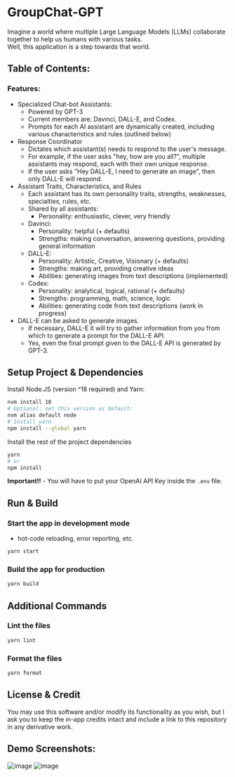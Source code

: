 # GroupChat-GPT

Imagine a world where multiple Large Language Models (LLMs) collaborate together to help us humans with various tasks.  
Well, this application is a step towards that world.

## Table of Contents:

<!-- START doctoc -->
<!-- END doctoc -->

### Features: 
- Specialized Chat-bot Assistants:
  - Powered by GPT-3
  - Current members are: Davinci, DALL-E, and Codex.
  - Prompts for each AI assistant are dynamically created, including various characteristics and rules (outlined below)
- Response Coordinator
    - Dictates which assistant(s) needs to respond to the user's message.
    - For example, if the user asks "hey, how are you all?", multiple assistants may respond, each with their own unique response.
    - If the user asks "Hey DALL-E, I need to generate an image", then only DALL-E will respond.
- Assistant Traits, Characteristics, and Rules
  - Each assistant has its own personality traits, strengths, weaknesses, specialties, rules, etc.
  - Shared by all assistants:
    - Personality: enthusiastic, clever, very friendly
  - Davinci:
    - Personality: helpful (+ defaults)
    - Strengths: making conversation, answering questions, providing general information
  - DALL-E:
    - Personality: Artistic, Creative, Visionary (+ defaults)
    - Strengths: making art, providing creative ideas
    - Abilities: generating images from text descriptions (implemented)
  - Codex:
    - Personality: analytical, logical, rational (+ defaults)
    - Strengths: programming, math, science, logic
    - Abilities: generating code from text descriptions (work in progress)
- DALL-E can be asked to generate images. 
  - If necessary, DALL-E it will try to gather information from you from which to generate a prompt for the DALL-E API. 
  - Yes, even the final prompt given to the DALL-E API is generated by GPT-3.

## Setup Project & Dependencies

Install Node.JS (version ^18 required) and Yarn:

```bash
nvm install 18
# Optional: set this version as default:
nvm alias default node
# Install yarn
npm install --global yarn
```

Install the rest of the project dependencies

```bash
yarn
# or
npm install
```

**Important!!** - You will have to put your OpenAI API Key inside the `.env` file.

## Run & Build

### Start the app in development mode 
- hot-code reloading, error reporting, etc.

```bash
yarn start
```

### Build the app for production

```bash
yarn build
```

## Additional Commands

### Lint the files

```bash
yarn lint
```

### Format the files

```bash
yarn format
```

## License & Credit

You may use this software and/or modify its functionality as you wish, but I ask you to keep the in-app credits intact and include a link to this repository in any derivative work.


## Demo Screenshots:

![image](https://user-images.githubusercontent.com/14914491/209245190-6734d6a2-7935-41fc-9d4e-b7b57e2f6a53.png)
![image](https://user-images.githubusercontent.com/14914491/209996928-906cb9dc-74d4-4c92-adcd-be9ecb507570.png)

